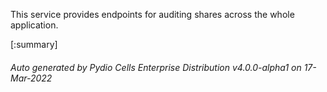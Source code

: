 






This service provides endpoints for auditing shares across the whole application.

[:summary]

###### Auto generated by Pydio Cells Enterprise Distribution v4.0.0-alpha1 on 17-Mar-2022
